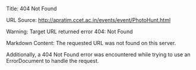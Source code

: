 Title: 404 Not Found

URL Source: http://apratim.ccet.ac.in/events/event/PhotoHunt.html

Warning: Target URL returned error 404: Not Found

Markdown Content:
The requested URL was not found on this server.

Additionally, a 404 Not Found error was encountered while trying to use an ErrorDocument to handle the request.
